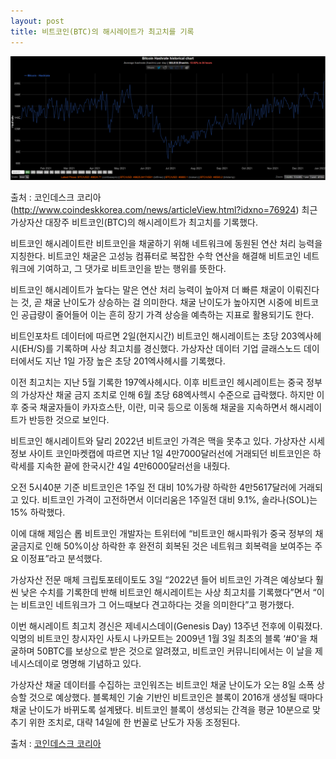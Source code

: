 ```yaml
---
layout: post
title: 비트코인(BTC)의 해시레이트가 최고치를 기록
---
```

![최근 1년간 비트코인 해시레이트 추이. 출처=비트인포차트](/images/76924_17244_3420.png)


출처 : 코인데스크 코리아 (http://www.coindeskkorea.com/news/articleView.html?idxno=76924)
최근 가상자산 대장주 비트코인(BTC)의 해시레이트가 최고치를 기록했다. 

비트코인 해시레이트란 비트코인을 채굴하기 위해 네트워크에 동원된 연산 처리 능력을 지칭한다. 비트코인 채굴은 고성능 컴퓨터로 복잡한 수학 연산을 해결해 비트코인 네트워크에 기여하고, 그 댓가로 비트코인을 받는 행위를 뜻한다. 

비트코인 해시레이트가 높다는 말은 연산 처리 능력이 높아져 더 빠른 채굴이 이뤄진다는 것, 곧 채굴 난이도가 상승하는 걸 의미한다. 채굴 난이도가 높아지면 시중에 비트코인 공급량이 줄어들어 이는 흔히 장기 가격 상승을 예측하는 지표로 활용되기도 한다. 

비트인포차트 데이터에 따르면 2일(현지시간) 비트코인 해시레이트는 초당 203엑사헤시(EH/S)를 기록하며 사상 최고치를 경신했다. 가상자산 데이터 기업 글래스노드 데이터에서도 지난 1일 가장 높은 초당 201엑사헤시를 기록했다.

이전 최고치는 지난 5월 기록한 197엑사헤시다. 이후 비트코인 헤시레이트는 중국 정부의 가상자산 채굴 금지 조치로 인해 6월 초당 68엑사헥시 수준으로 급락했다. 하지만 이후 중국 채굴자들이 카자흐스탄, 이란, 미국 등으로 이동해 채굴을 지속하면서 해시레이트가 반등한 것으로 보인다.

비트코인 해시레이트와 달리 2022년 비트코인 가격은 맥을 못추고 있다. 가상자산 시세정보 사이트 코인마켓캡에 따르면 지난 1일 4만7000달러선에 거래되던 비트코인은 하락세를 지속한 끝에 한국시간 4일 4만6000달러선을 내줬다. 

오전 5시40분 기준 비트코인은 1주일 전 대비 10%가량 하락한 4만5617달러에 거래되고 있다. 비트코인 가격이 고전하면서 이더리움은 1주일전 대비 9.1%, 솔라나(SOL)는 15% 하락했다.

이에 대해 제임슨 롭 비트코인 개발자는 트위터에 “비트코인 해시파워가 중국 정부의 채굴금지로 인해 50%이상 하락한 후 완전히 회복된 것은 네트워크 회복력을 보여주는 주요 이정표”라고 분석했다. 

가상자산 전문 매체 크립토포테이토도 3일 “2022년 들어 비트코인 가격은 예상보다 훨씬 낮은 수치를 기록한데 반해 비트코인 해시레이트는 사상 최고치를 기록했다”면서 “이는 비트코인 네트워크가 그 어느때보다 견고하다는 것을 의미한다”고 평가했다. 

이번 해시레이트 최고치 경신은 제네시스데이(Genesis Day) 13주년 전후에 이뤄졌다. 익명의 비트코인 창시자인 사토시 나카모트는 2009년 1월 3일 최초의 블록 ‘#0'을 채굴하며 50BTC를 보상으로 받은 것으로 알려졌고, 비트코인 커뮤니티에서는 이 날을 제네시스데이로 명명해 기념하고 있다. 

가상자산 채굴 데이터를 수집하는 코인워즈는 비트코인 채굴 난이도가 오는 8일 소폭 상승할 것으로 예상했다. 블록체인 기술 기반인 비트코인은 블록이 2016개 생성될 때마다 채굴 난이도가 바뀌도록 설계됐다. 비트코인 블록이 생성되는 간격을 평균 10분으로 맞추기 위한 조치로, 대략 14일에 한 번꼴로 난도가 자동 조정된다.

출처 : [코인데스크 코리아](http://www.coindeskkorea.com/news/articleView.html?idxno=76924)
